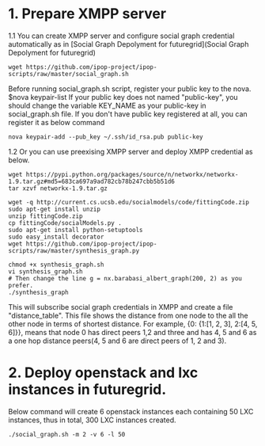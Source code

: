 # 1. Prepare XMPP server

   1.1 You can create XMPP server and configure social graph credential automatically as in [Social Graph Depolyment for futuregrid](Social Graph Depolyment for futuregrid) 
```
wget https://github.com/ipop-project/ipop-scripts/raw/master/social_graph.sh
```

  Before running social_graph.sh script, register your public key to the nova.
  $nova keypair-list
  If your public key does not named "public-key", you should change the variable
KEY_NAME as your public-key in social_graph.sh file. If you don't have public key registered at all, you can register it as below command
```
nova keypair-add --pub_key ~/.ssh/id_rsa.pub public-key
```
  
   1.2 Or you can use preexising XMPP server and deploy XMPP credential as below. 
```
wget https://pypi.python.org/packages/source/n/networkx/networkx-1.9.tar.gz#md5=683ca697a9ad782cb78b247cbb5b51d6
tar xzvf networkx-1.9.tar.gz

wget -q http://current.cs.ucsb.edu/socialmodels/code/fittingCode.zip
sudo apt-get install unzip
unzip fittingCode.zip
cp fittingCode/socialModels.py .
sudo apt-get install python-setuptools
sudo easy_install decorator
wget https://github.com/ipop-project/ipop-scripts/raw/master/synthesis_graph.py

chmod +x synthesis_graph.sh 
vi synthesis_graph.sh 
# Then change the line g = nx.barabasi_albert_graph(200, 2) as you prefer. 
./synthesis_graph
```

This will subscribe social graph credentials in XMPP and create a file "distance_table". This file shows the distance from one node to the all the other node in terms of shortest distance. For example, {0: {1:[1, 2, 3], 2:[4, 5, 6]}}, means that node 0 has direct peers 1,2 and three and has 4, 5 and 6 as a one hop distance peers(4, 5 and 6 are direct peers of 1, 2 and 3). 

# 2. Deploy openstack and lxc instances in futuregrid. 

Below command will create 6 openstack instances each containing 50 LXC instances, thus in total, 300 LXC instances created. 
```
./social_graph.sh -m 2 -v 6 -l 50
```
